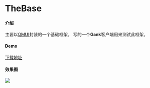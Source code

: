 # TheBase

#### 介绍
主要以[QMUI](https://github.com/Tencent/QMUI_Android)封装的一个基础框架。
写的一个**Gank**客户端用来测试此框架。

#### Demo
[下载地址](https://gitee.com/theoneee/TheBase/raw/master/app/release/app-release.apk)

#### 效果图

![](https://gitee.com/theoneee/TheBase/blob/master/image/S90312-151521.png)